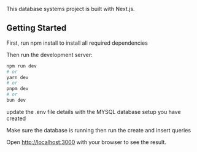 This database systems project is built with Next.js.

## Getting Started

First, run npm install to install all required dependencies

Then run the development server:

```bash
npm run dev
# or
yarn dev
# or
pnpm dev
# or
bun dev
```
update the .env file details with the MYSQL database setup you have created

Make sure the database is running then run the create and insert queries

Open [http://localhost:3000](http://localhost:3000) with your browser to see the result.

